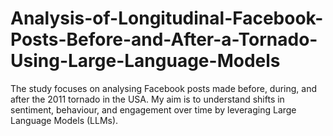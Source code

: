 # Analysis-of-Longitudinal-Facebook-Posts-Before-and-After-a-Tornado-Using-Large-Language-Models
The study focuses on analysing Facebook posts made before, during, and after the 2011 tornado in the  USA. My aim is to understand shifts in sentiment, behaviour, and engagement over time by leveraging  Large Language Models (LLMs). 
